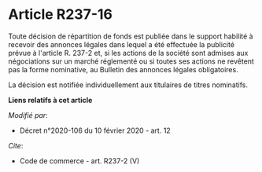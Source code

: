 # Article R237-16

Toute décision de répartition de fonds est publiée dans le support habilité à recevoir des annonces légales dans lequel a été
effectuée la publicité prévue à l'article R. 237-2 et, si les actions de la société sont admises aux négociations sur un
marché réglementé ou si toutes ses actions ne revêtent pas la forme nominative, au Bulletin des annonces légales
obligatoires.

La décision est notifiée individuellement aux titulaires de titres nominatifs.

**Liens relatifs à cet article**

_Modifié par_:

  - Décret n°2020-106 du 10 février 2020 - art. 12

_Cite_:

  - Code de commerce - art. R237-2 (V)
